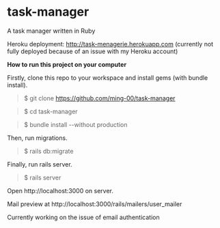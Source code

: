 # task-manager
A task manager written in Ruby

Heroku deployment: http://task-menagerie.herokuapp.com (currently not fully deployed because of an issue with my Heroku account)



**How to run this project on your computer**

Firstly, clone this repo to your workspace and install gems (with bundle install).

>$ git clone https://github.com/ming-00/task-manager

>$ cd task-manager

>$ bundle install --without production

Then, run migrations.
>$ rails db:migrate

Finally, run rails server.
>$ rails server

Open http://localhost:3000 on server.

Mail preview at http://localhost:3000/rails/mailers/user_mailer

Currently working on the issue of email authentication
